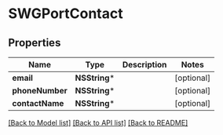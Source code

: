 # SWGPortContact

## Properties
Name | Type | Description | Notes
------------ | ------------- | ------------- | -------------
**email** | **NSString*** |  | [optional] 
**phoneNumber** | **NSString*** |  | [optional] 
**contactName** | **NSString*** |  | [optional] 

[[Back to Model list]](../README.md#documentation-for-models) [[Back to API list]](../README.md#documentation-for-api-endpoints) [[Back to README]](../README.md)


